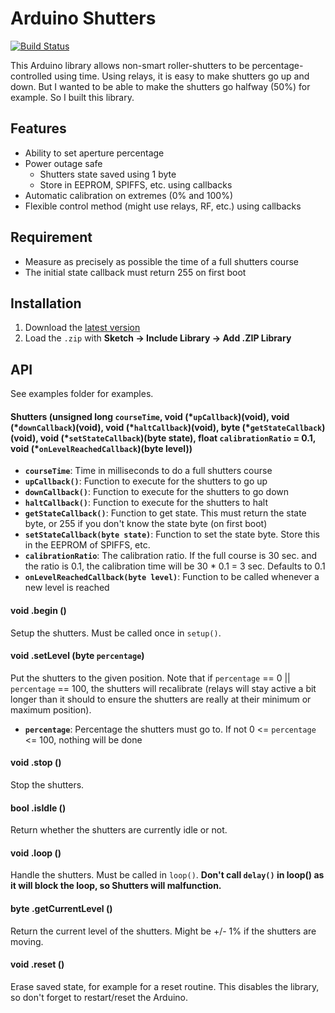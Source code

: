 # Arduino Shutters

[![Build Status](https://travis-ci.org/marvinroger/arduino-shutters.svg?branch=master)](https://travis-ci.org/marvinroger/arduino-shutters)

This Arduino library allows non-smart roller-shutters to be percentage-controlled using time.
Using relays, it is easy to make shutters go up and down. But I wanted to be able
to make the shutters go halfway (50%) for example. So I built this library.

## Features

* Ability to set aperture percentage
* Power outage safe
  * Shutters state saved using 1 byte
  * Store in EEPROM, SPIFFS, etc. using callbacks
* Automatic calibration on extremes (0% and 100%)
* Flexible control method (might use relays, RF, etc.) using callbacks

## Requirement

* Measure as precisely as possible the time of a full shutters course
* The initial state callback must return 255 on first boot

## Installation

1. Download the [latest version](https://github.com/marvinroger/arduino-shutters/archive/master.zip)
2. Load the `.zip` with **Sketch → Include Library → Add .ZIP Library**

## API

See examples folder for examples.

#### Shutters (unsigned long `courseTime`, void (\*`upCallback`)(void), void (\*`downCallback`)(void), void (\*`haltCallback`)(void), byte (\*`getStateCallback`)(void), void (\*`setStateCallback`)(byte state), float `calibrationRatio` = 0.1, void (\*`onLevelReachedCallback`)(byte level))

* **`courseTime`**: Time in milliseconds to do a full shutters course
* **`upCallback()`**: Function to execute for the shutters to go up
* **`downCallback()`**: Function to execute for the shutters to go down
* **`haltCallback()`**: Function to execute for the shutters to halt
* **`getStateCallback()`**: Function to get state. This must return the state byte, or 255 if you don't know the state byte (on first boot)
* **`setStateCallback(byte state)`**: Function to set the state byte. Store this in the EEPROM of SPIFFS, etc.
* **`calibrationRatio`**: The calibration ratio. If the full course is 30 sec. and the ratio is 0.1, the calibration time will be 30 * 0.1 = 3 sec. Defaults to 0.1
* **`onLevelReachedCallback(byte level)`**: Function to be called whenever a new level is reached

#### void .begin ()

Setup the shutters. Must be called once in `setup()`.

#### void .setLevel (byte `percentage`)

Put the shutters to the given position.
Note that if `percentage` == 0 || `percentage` == 100, the shutters will recalibrate (relays will stay active a bit longer than it should to ensure the shutters are really at their minimum or maximum position).

* **`percentage`**: Percentage the shutters must go to. If not 0 <= `percentage` <= 100, nothing will be done

#### void .stop ()

Stop the shutters.

#### bool .isIdle ()

Return whether the shutters are currently idle or not.

#### void .loop ()

Handle the shutters. Must be called in `loop()`. **Don't call `delay()` in loop() as it will block the loop, so Shutters will malfunction.**

#### byte .getCurrentLevel ()

Return the current level of the shutters. Might be +/- 1% if the shutters are moving.

#### void .reset ()

Erase saved state, for example for a reset routine. This disables the library, so don't forget to restart/reset the Arduino.
